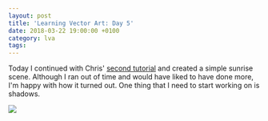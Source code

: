 ```yaml
---
layout: post
title: 'Learning Vector Art: Day 5'
date: 2018-03-22 19:00:00 +0100
category: lva
tags:
---
```


Today I continued with Chris' [second tutorial](https://www.gamasutra.com/blogs/ChrisHildenbrand/20111015/90415/2D_Game_Art_For_Programmers__Part_1_updated.php) and created a simple sunrise scene. Although I ran out of time and would have liked to have done more, I'm happy with how it turned out. One thing that I need to start working on is shadows.

![]({{site.baseurl}}/assets/images/posts/2018/LearningVectorArt/05.svg)
